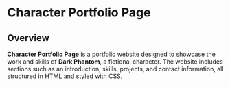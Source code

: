 # Character Portfolio Page

## Overview

**Character Portfolio Page** is a portfolio website designed to showcase the work and skills of **Dark Phantom**, a fictional character. The website includes sections such as an introduction, skills, projects, and contact information, all structured in HTML and styled with CSS.


